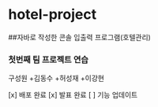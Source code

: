 # hotel-project
##자바로 작성한 콘솔 입출력 프로그램(호텔관리)
### 첫번째 팀 프로젝트 연습
구성원
+김동수
+허성재
+이강현

[x] 배포 완료
[x] 발표 완료
[ ] 기능 업데이트
